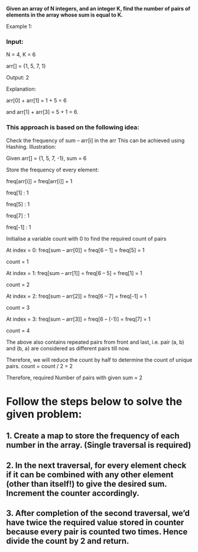 **Given an array of N integers, and an integer K, find the number of pairs of elements in the array whose sum is equal to K.**

Example 1:

### Input:

N = 4, K = 6

arr[] = {1, 5, 7, 1}

Output: 2

Explanation:

arr[0] + arr[1] = 1 + 5 = 6

and arr[1] + arr[3] = 5 + 1 = 6.

### This approach is based on the following idea:

Check the frequency of sum – arr[i] in the arr
This can be achieved using Hashing.
Illustration:

Given arr[] = {1, 5, 7, -1}, sum = 6

Store the frequency of every element:

freq[arr[i]] = freq[arr[i]] + 1

freq[1] : 1

freq[5] : 1

freq[7] : 1

freq[-1] : 1

Initialise a variable count with 0 to find the required count of pairs

At index = 0: freq[sum – arr[0]] = freq[6 – 1] = freq[5] = 1

count = 1

At index = 1: freq[sum – arr[1]] = freq[6 – 5] = freq[1] = 1

count = 2

At index = 2: freq[sum – arr[2]] = freq[6 – 7] = freq[-1] = 1

count = 3

At index = 3: freq[sum – arr[3]] = freq[6 – (-1)] = freq[7] = 1

count = 4

The above also contains repeated pairs from front and last, i.e. pair (a, b) and (b, a) are considered as different pairs till now.

Therefore, we will reduce the count by half to determine the count of unique pairs.
count = count / 2 = 2

Therefore, required Number of pairs with given sum = 2

# Follow the steps below to solve the given problem:

## 1. Create a map to store the frequency of each number in the array. (Single traversal is required)

## 2. In the next traversal, for every element check if it can be combined with any other element (other than itself!) to give the desired sum. Increment the counter accordingly.

## 3. After completion of the second traversal, we’d have twice the required value stored in counter because every pair is counted two times. Hence divide the count by 2 and return.
